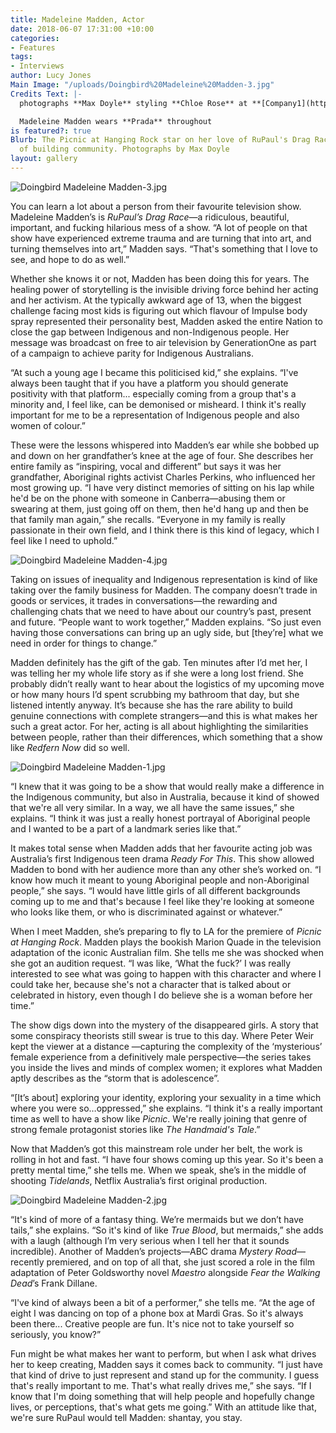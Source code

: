 ```yaml
---
title: Madeleine Madden, Actor
date: 2018-06-07 17:31:00 +10:00
categories:
- Features
tags:
- Interviews
author: Lucy Jones
Main Image: "/uploads/Doingbird%20Madeleine%20Madden-3.jpg"
Credits Text: |-
  photographs **Max Doyle** styling **Chloe Rose** at **[Company1](http://company1.com.au/)** hair **Kyye Reed** at **[Work Agency](http://www.workagency.com.au/)** make-up **Rosie Neyle **words **Lucy Jones **

  Madeleine Madden wears **Prada** throughout
is featured?: true
Blurb: The Picnic at Hanging Rock star on her love of RuPaul's Drag Race and the importance
  of building community. Photographs by Max Doyle
layout: gallery
---
```


![Doingbird Madeleine Madden-3.jpg](/uploads/Doingbird%20Madeleine%20Madden-3.jpg)

You can learn a lot about a person from their favourite television show. Madeleine Madden’s is *RuPaul’s Drag Race*—a ridiculous, beautiful, important, and fucking hilarious mess of a show. “A lot of people on that show have experienced extreme trauma and are turning that into art, and turning themselves into art,” Madden says. “That's something that I love to see, and hope to do as well.”

Whether she knows it or not, Madden has been doing this for years. The healing power of storytelling is the invisible driving force behind her acting and her activism. At the typically awkward age of 13, when the biggest challenge facing most kids is figuring out which flavour of Impulse body spray represented their personality best, Madden asked the entire Nation to close the gap between Indigenous and non-Indigenous people. Her message was broadcast on free to air television by GenerationOne as part of a campaign to achieve parity for Indigenous Australians.

“At such a young age I became this politicised kid,” she explains. “I've always been taught that if you have a platform you should generate positivity with that platform... especially coming from a group that's a minority and, I feel like, can be demonised or misheard. I think it's really important for me to be a representation of Indigenous people and also women of colour.”

These were the lessons whispered into Madden’s ear while she bobbed up and down on her grandfather’s knee at the age of four. She describes her entire family as “inspiring, vocal and different” but says it was her grandfather, Aboriginal rights activist Charles Perkins, who influenced her most growing up. “I have very distinct memories of sitting on his lap while he'd be on the phone with someone in Canberra—abusing them or swearing at them, just going off on them, then he'd hang up and then be that family man again,” she recalls. “Everyone in my family is really passionate in their own field, and I think there is this kind of legacy, which I feel like I need to uphold.”

![Doingbird Madeleine Madden-4.jpg](/uploads/Doingbird%20Madeleine%20Madden-4.jpg)

Taking on issues of inequality and Indigenous representation is kind of like taking over the family business for Madden. The company doesn’t trade in goods or services, it trades in conversations—the rewarding and challenging chats that we need to have about our country’s past, present and future. “People want to work together,” Madden explains. “So just even having those conversations can bring up an ugly side, but \[they’re\] what we need in order for things to change.”

Madden definitely has the gift of the gab. Ten minutes after I’d met her, I was telling her my whole life story as if she were a long lost friend. She probably didn’t really want to hear about the logistics of my upcoming move or how many hours I’d spent scrubbing my bathroom that day, but she listened intently anyway. It’s because she has the rare ability to build genuine connections with complete strangers—and this is what makes her such a great actor. For her, acting is all about highlighting the similarities between people, rather than their differences, which something that a show like *Redfern Now* did so well.

![Doingbird Madeleine Madden-1.jpg](/uploads/Doingbird%20Madeleine%20Madden-1.jpg)

“I knew that it was going to be a show that would really make a difference in the Indigenous community, but also in Australia, because it kind of showed that we're all very similar. In a way, we all have the same issues,” she explains. “I think it was just a really honest portrayal of Aboriginal people and I wanted to be a part of a landmark series like that.”

It makes total sense when Madden adds that her favourite acting job was Australia’s first Indigenous teen drama *Ready For This*. This show allowed Madden to bond with her audience more than any other she’s worked on. “I know how much it meant to young Aboriginal people and non-Aboriginal people,” she says. “I would have little girls of all different backgrounds coming up to me and that's because I feel like they're looking at someone who looks like them, or who is discriminated against or whatever.”

When I meet Madden, she’s preparing to fly to LA for the premiere of *Picnic at Hanging Rock*. Madden plays the bookish Marion Quade in the television adaptation of the iconic Australian film. She tells me she was shocked when she got an audition request. “I was like, ‘What the fuck?’ I was really interested to see what was going to happen with this character and where I could take her, because she's not a character that is talked about or celebrated in history, even though I do believe she is a woman before her time.”

The show digs down into the mystery of the disappeared girls. A story that some conspiracy theorists still swear is true to this day. Where Peter Weir kept the viewer at a distance —capturing the complexity of the ‘mysterious’ female experience from a definitively male perspective—the series takes you inside the lives and minds of complex women; it explores what Madden aptly describes as the “storm that is adolescence”.

“\[It’s about\] exploring your identity, exploring your sexuality in a time which where you were so…oppressed,” she explains. “I think it's a really important time as well to have a show like *Picnic*. We're really joining that genre of strong female protagonist stories like *The Handmaid's Tale*.”

Now that Madden’s got this mainstream role under her belt, the work is rolling in hot and fast. “I have four shows coming up this year. So it's been a pretty mental time,” she tells me. When we speak, she’s in the middle of shooting *Tidelands*, Netflix Australia’s first original production.

![Doingbird Madeleine Madden-2.jpg](/uploads/Doingbird%20Madeleine%20Madden-2.jpg)

“It's kind of more of a fantasy thing. We’re mermaids but we don’t have tails,” she explains. “So it's kind of like *True Blood*, but mermaids,” she adds with a laugh (although I’m very serious when I tell her that it sounds incredible). Another of Madden’s projects—ABC drama *Mystery Road*—recently premiered, and on top of all that, she just scored a role in the film adaptation of Peter Goldsworthy novel *Maestro* alongside *Fear the Walking Dead*’s Frank Dillane.

“I've kind of always been a bit of a performer,” she tells me. “At the age of eight I was dancing on top of a phone box at Mardi Gras. So it's always been there... Creative people are fun. It's nice not to take yourself so seriously, you know?”

Fun might be what makes her want to perform, but when I ask what drives her to keep creating, Madden says it comes back to community. “I just have that kind of drive to just represent and stand up for the community. I guess that's really important to me. That's what really drives me,” she says. “If I know that I'm doing something that will help people and hopefully change lives, or perceptions, that's what gets me going.” With an attitude like that, we're sure RuPaul would tell Madden: shantay, you stay.